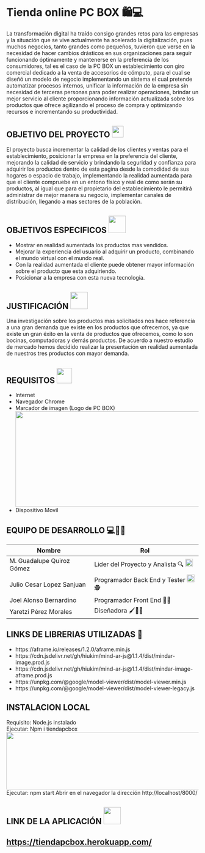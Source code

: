 # Tienda online PC BOX 🛍💻
La transformación digital ha traído consigo grandes retos para las empresas y la situación que se vive actualmente ha acelerado la digitalización, pues muchos negocios,
tanto grandes como pequeños, tuvieron que verse en la necesidad de hacer cambios drásticos en sus organizaciones para seguir funcionando óptimamente y mantenerse en la 
preferencia de los consumidores, tal es el caso de la PC BOX un establecimiento con giro comercial dedicado a la venta de accesorios de cómputo, para el cual se diseñó
un modelo de negocio implementando un sistema el cual pretende automatizar procesos internos, unificar la información de la empresa sin necesidad de terceras personas 
para poder realizar operaciones, brindar un mejor servicio al cliente proporcionando información actualizada sobre los productos que ofrece agilizando el proceso de 
compra y optimizando recursos e incrementando su productividad.

 ## OBJETIVO DEL PROYECTO <img src="https://user-images.githubusercontent.com/72761157/173251294-3c43d45c-8ca5-4ba4-acce-3104d1a80576.png" width="30" height="30">

El proyecto busca incrementar la calidad de los clientes y ventas para el establecimiento, posicionar la empresa en la preferencia del 
cliente, mejorando la calidad de servicio y brindando la seguridad y confianza para adquirir los productos dentro de esta pagina desde 
la comodidad de sus hogares o espacio de trabajo, implementando la realidad aumentada para que el cliente compruebe en un entono físico 
y real de como serán su productos, al igual que para el propietario del establecimiento le permitirá administrar de mejor manera su negocio, 
implementar canales de distribución, llegando a mas sectores de la población. 

 ## OBJETIVOS ESPECIFICOS <img src="https://user-images.githubusercontent.com/72761157/173252879-e893934e-3630-4440-a8b2-a27f27081d58.png" width="45" height="45">
<ul>
<li> Mostrar en realidad aumentada los productos mas vendidos. </li>
<li> Mejorar la experiencia del usuario al adquirir un producto, combinando el mundo virtual con el mundo real. </li>
<li> Con la realidad aumentada el cliente puede obtener mayor información sobre el producto que esta adquiriendo.</li>
<li> Posicionar a la empresa con esta nueva tecnología.</li>
</ul>

## JUSTIFICACIÓN <img src="https://user-images.githubusercontent.com/72761157/173252972-2fae0e65-cd9e-4fe6-badd-05cd0ea86d41.png" width="45" height="45">
Una investigación sobre los productos mas solicitados nos hace referencia a una gran demanda que existe en los productos que ofrecemos, ya que existe un gran éxito en la venta de productos que ofrecemos, como lo son bocinas, computadoras y demás productos. De acuerdo a nuestro estudio de mercado hemos decidido realizar la presentación en realidad aumentada de nuestros tres productos con mayor demanda.  

## REQUISITOS <img src="https://user-images.githubusercontent.com/72761157/173253016-f3d9a79c-c3dd-4cef-b352-b3e34f09378c.png" width="40" height="40">
<ul>
<li>Internet</li>
<li>Navegador Chrome</li>
<li>Marcador de imagen (Logo de PC BOX)</li>
 <img src="https://github.com/SistemasTecTlaxiaco/tienda_online/blob/Desarrollo/Assets/images/card.jpeg" width="500" height="250">
<li>Dispositivo Movil</li>
</ul>


## EQUIPO DE DESARROLLO 💻👨‍💻

 | **Nombre** | **Rol** | 
  |------------|-----|
  |M. Guadalupe Quiroz Gómez| Lider del Proyecto y Analista 🔍 <img src="https://user-images.githubusercontent.com/72761157/173254340-8d8131d5-e68a-434f-bef2-fa4f4e07ed97.png" width="20" height="20">
  |Julio Cesar Lopez Sanjuan |Programador Back End y Tester  <img src="https://user-images.githubusercontent.com/72761157/173254631-7359465a-51b7-43b8-88d4-4525b1e82451.png" width="20" height="20">🕵
  |Joel Alonso Bernardino | Programador Front End 👨‍💻 
  |Yaretzi Pérez Morales | Diseñadora 🖌👨‍🎨
  
  ## LINKS DE LIBRERIAS UTILIZADAS 🔗
  <ul>
<li> https://aframe.io/releases/1.2.0/aframe.min.js </li>
<li> https://cdn.jsdelivr.net/gh/hiukim/mind-ar-js@1.1.4/dist/mindar-image.prod.js </li>
<li> https://cdn.jsdelivr.net/gh/hiukim/mind-ar-js@1.1.4/dist/mindar-image-aframe.prod.js</li>
<li> https://unpkg.com/@google/model-viewer/dist/model-viewer.min.js</li>
<li> https://unpkg.com/@google/model-viewer/dist/model-viewer-legacy.js</li>
</ul>

## INSTALACION LOCAL 
Requisito: Node.js instalado <br>
Ejecutar: Npm i tiendapcbox <br>
<img src="https://github.com/SistemasTecTlaxiaco/tienda_online/blob/Desarrollo/Assets/images/npm.PNG" width="700" height="150"><br>
Ejecutar: npm start
Abrir en el navegador la dirección http://localhost/8000/ 


  ## LINK DE LA APLICACIÓN <img src="https://user-images.githubusercontent.com/72761157/173257136-0f4af9af-0a3f-41d3-913e-0fc1f0162cf8.png" width="45" height="45"> 
## https://tiendapcbox.herokuapp.com/

